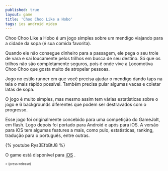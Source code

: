 ```yaml
---
published: true
layout: game
title: 'Choo Choo Like a Hobo'
tags: ios android video
---
```


 
Choo Choo Like a Hobo &#233; um jogo simples sobre um mendigo viajando para a cidade da sopa (&#233; sua comida favorita).
 
Quando ele n&#227;o consegue dinheiro para a passagem, ele pega o seu trole de vara e sai loucamente pelos trilhos em busca de seu destino. S&#243; que os trilhos n&#227;o s&#227;o completamente seguros, pois &#233; onde vive a Locomotiva Choo Choo que gosta muito de atropelar pessoas.
 

 
Jogo no estilo runner em que voc&#234; precisa ajudar o mendigo dando taps na tela o mais r&#225;pido poss&#237;vel. Tamb&#233;m precisa pular algumas vacas e coletar latas de sopa.
 
O jogo &#233; muito simples, mas mesmo assim tem v&#225;rias estat&#237;sticas sobre o jogo e 6 backgrounds diferentes que podem ser destravados com o progresso.
 
Esse jogo foi originalmente concebido para uma competi&#231;&#227;o do GameJolt, em flash. Logo depois foi portado para Android e ap&#243;s para iOS. A vers&#227;o para iOS tem algumas features a mais, como pulo, estat&#237;sticas, ranking, tradu&#231;&#227;o para o portugu&#234;s, entre outras.
 
{% youtube Rys3EfbBtJ8 %}
 
O game est&#225; dispon&#237;vel para <a href="https://itunes.apple.com/us/app/id688813921?mt=8&ign-mpt=uo%3D4" target="_blank">iOS</a>
.
 
<span style="font-size: x-small;">> (press-release)</span>
